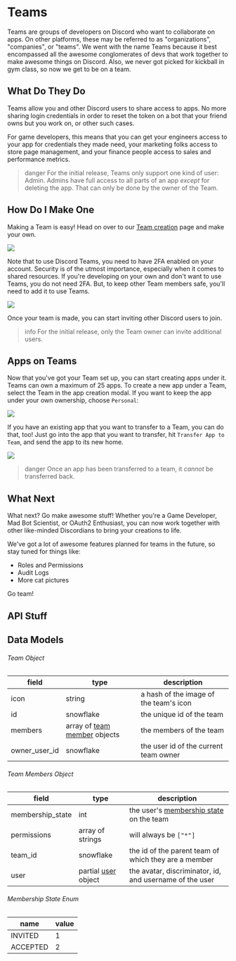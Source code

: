# Teams

Teams are groups of developers on Discord who want to collaborate on apps. On other platforms, these may be referred to as "organizations", "companies", or "teams". We went with the name Teams because it best encompassed all the awesome conglomerates of devs that work together to make awesome things on Discord. Also, we never got picked for kickball in gym class, so now we get to be on a team.

## What Do They Do

Teams allow you and other Discord users to share access to apps. No more sharing login credentials in order to reset the token on a bot that your friend owns but you work on, or other such cases.

For game developers, this means that you can get your engineers access to your app for credentials they made need, your marketing folks access to store page management, and your finance people access to sales and performance metrics.

> danger
> For the initial release, Teams only support one kind of user: Admin. Admins have full access to all parts of an app _except_ for deleting the app. That can only be done by the owner of the Team.

## How Do I Make One

Making a Team is easy! Head on over to our [Team creation](https://discordapp.com/developers/teams) page and make your own.

![](team-page.png)

Note that to use Discord Teams, you need to have 2FA enabled on your account. Security is of the utmost importance, especially when it comes to shared resources. If you're developing on your own and don't want to use Teams, you do not need 2FA. But, to keep other Team members safe, you'll need to add it to use Teams.

![](team-2fa.png)

Once your team is made, you can start inviting other Discord users to join.

> info
> For the initial release, only the Team owner can invite additional users.

## Apps on Teams

Now that you've got your Team set up, you can start creating apps under it. Teams can own a maximum of 25 apps. To create a new app under a Team, select the Team in the app creation modal. If you want to keep the app under your own ownership, choose `Personal`:

![](team-make-app.png)

If you have an existing app that you want to transfer to a Team, you can do that, too! Just go into the app that you want to transfer, hit `Transfer App to Team`, and send the app to its new home.

![](transfer-app-to-team.png)

> danger
> Once an app has been transferred to a team, it _cannot_ be transferred back.

## What Next

What next? Go make awesome stuff! Whether you're a Game Developer, Mad Bot Scientist, or OAuth2 Enthusiast, you can now work together with other like-minded Discordians to bring your creations to life.

We've got a lot of awesome features planned for teams in the future, so stay tuned for things like:

- Roles and Permissions
- Audit Logs
- More cat pictures

Go team!

## API Stuff

## Data Models

###### Team Object

| field         | type                                                                              | description                                  |
| ------------- | --------------------------------------------------------------------------------- | -------------------------------------------- |
| icon          | string                                                                            | a hash of the image of the team's icon       |
| id            | snowflake                                                                         | the unique id of the team                    |
| members       | array of [team member](#DOCS_TOPICS_TEAMS/data-models-team-member-object) objects | the members of the team                      |
| owner_user_id | snowflake                                                                         | the user id of the current team owner        |

###### Team Members Object

| field            | type                                                    | description                                                                                     |
| ---------------- | ------------------------------------------------------- | ----------------------------------------------------------------------------------------------- |
| membership_state | int                                                     | the user's [membership state](#DOCS_TOPICS_TEAMS/data-models-membership-state-enum) on the team |
| permissions      | array of strings                                        | will always be `["*"]`                                                                          |
| team_id          | snowflake                                               | the id of the parent team of which they are a member                                            |
| user             | partial [user](#DOCS_RESOURCES_USER/user-object) object | the avatar, discriminator, id, and username of the user                                         |

###### Membership State Enum

| name     | value |
| -------- | ----- |
| INVITED  | 1     |
| ACCEPTED | 2     |

